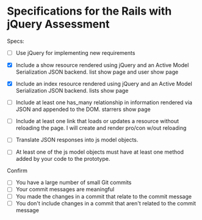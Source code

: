 # Specifications for the Rails with jQuery Assessment

Specs:
- [ ] Use jQuery for implementing new requirements
- [x] Include a show resource rendered using jQuery and an Active Model Serialization JSON backend.
  list show page and user show page
- [x] Include an index resource rendered using jQuery and an Active Model Serialization JSON backend.
      lists show page
- [ ] Include at least one has_many relationship in information rendered via JSON and appended to the DOM.
      starrers show page
- [ ] Include at least one link that loads or updates a resource without reloading the page.
    I will create and render pro/con w/out reloading

- [ ] Translate JSON responses into js model objects.
- [ ] At least one of the js model objects must have at least one method added by your code to the prototype.

Confirm
- [ ] You have a large number of small Git commits
- [ ] Your commit messages are meaningful
- [ ] You made the changes in a commit that relate to the commit message
- [ ] You don't include changes in a commit that aren't related to the commit message
